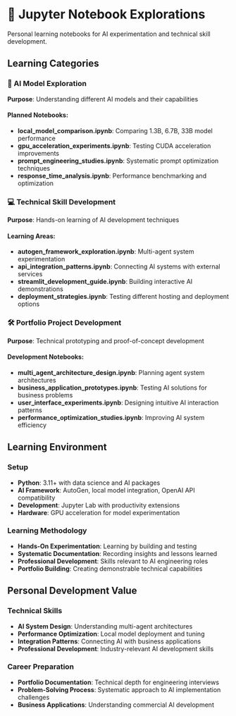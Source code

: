 ﻿# 📓 Jupyter Notebook Explorations

Personal learning notebooks for AI experimentation and technical skill development.

## Learning Categories

### 🔬 AI Model Exploration
**Purpose**: Understanding different AI models and their capabilities

#### Planned Notebooks:
- **local_model_comparison.ipynb**: Comparing 1.3B, 6.7B, 33B model performance
- **gpu_acceleration_experiments.ipynb**: Testing CUDA acceleration improvements
- **prompt_engineering_studies.ipynb**: Systematic prompt optimization techniques
- **response_time_analysis.ipynb**: Performance benchmarking and optimization

### 💻 Technical Skill Development
**Purpose**: Hands-on learning of AI development techniques

#### Learning Areas:
- **autogen_framework_exploration.ipynb**: Multi-agent system experimentation
- **api_integration_patterns.ipynb**: Connecting AI systems with external services
- **streamlit_development_guide.ipynb**: Building interactive AI demonstrations
- **deployment_strategies.ipynb**: Testing different hosting and deployment options

### 🛠️ Portfolio Project Development
**Purpose**: Technical prototyping and proof-of-concept development

#### Development Notebooks:
- **multi_agent_architecture_design.ipynb**: Planning agent system architectures
- **business_application_prototypes.ipynb**: Testing AI solutions for business problems
- **user_interface_experiments.ipynb**: Designing intuitive AI interaction patterns
- **performance_optimization_studies.ipynb**: Improving AI system efficiency

## Learning Environment

### Setup
- **Python**: 3.11+ with data science and AI packages
- **AI Framework**: AutoGen, local model integration, OpenAI API compatibility
- **Development**: Jupyter Lab with productivity extensions
- **Hardware**: GPU acceleration for model experimentation

### Learning Methodology
- **Hands-On Experimentation**: Learning by building and testing
- **Systematic Documentation**: Recording insights and lessons learned
- **Professional Development**: Skills relevant to AI engineering roles
- **Portfolio Building**: Creating demonstrable technical capabilities

## Personal Development Value

### Technical Skills
- **AI System Design**: Understanding multi-agent architectures
- **Performance Optimization**: Local model deployment and tuning
- **Integration Patterns**: Connecting AI with business applications
- **Professional Development**: Industry-relevant AI development skills

### Career Preparation
- **Portfolio Documentation**: Technical depth for engineering interviews
- **Problem-Solving Process**: Systematic approach to AI implementation challenges
- **Business Applications**: Understanding commercial AI development
